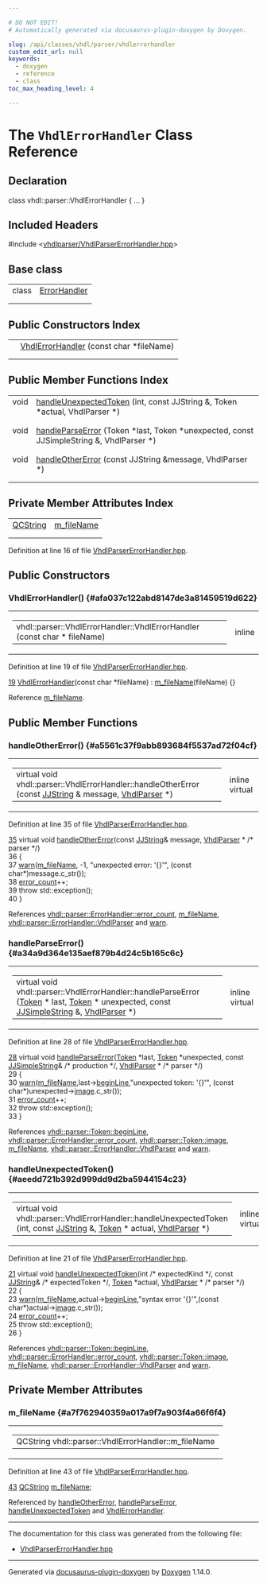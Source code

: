 ```yaml
---

# DO NOT EDIT!
# Automatically generated via docusaurus-plugin-doxygen by Doxygen.

slug: /api/classes/vhdl/parser/vhdlerrorhandler
custom_edit_url: null
keywords:
  - doxygen
  - reference
  - class
toc_max_heading_level: 4

---
```


<div class="doxyPage">

# The `VhdlErrorHandler` Class Reference



## Declaration

<div class="doxyDeclaration">
class vhdl::parser::VhdlErrorHandler { ... }
</div>

## Included Headers

<div class="doxyIncludesList">#include &lt;<a href="/web-doxygen/docs/api/files/vhdlparser/vhdlparsererrorhandler-hpp">vhdlparser/VhdlParserErrorHandler.hpp</a>&gt;
</div>

## Base class

<table class="doxyMembersIndex">

<tr class="doxyMemberIndexItem">
<td class="doxyMemberIndexItemType" align="left" valign="top">class</td>
<td class="doxyMemberIndexItemName" align="left" valign="top"><a href="/web-doxygen/docs/api/classes/vhdl/parser/errorhandler">ErrorHandler</a></td>
</tr>
<tr class="doxyMemberIndexDescription">
<td class="doxyMemberIndexDescriptionLeft"></td>
<td class="doxyMemberIndexDescriptionRight">
</td>
</tr>
<tr class="doxyMemberIndexSeparator">
<td class="doxyMemberIndexSeparator" colspan="2"></td>
</tr>

</table>

## Public Constructors Index

<table class="doxyMembersIndex">

<tr class="doxyMemberIndexItem">
<td class="doxyMemberIndexItemType" align="left" valign="top"></td>
<td class="doxyMemberIndexItemName" align="left" valign="top"><a href="#afa037c122abd8147de3a81459519d622">VhdlErrorHandler</a> (const char *fileName)</td>
</tr>
<tr class="doxyMemberIndexDescription">
<td class="doxyMemberIndexDescriptionLeft"></td>
<td class="doxyMemberIndexDescriptionRight">
</td>
</tr>
<tr class="doxyMemberIndexSeparator">
<td class="doxyMemberIndexSeparator" colspan="2"></td>
</tr>

</table>

## Public Member Functions Index

<table class="doxyMembersIndex">

<tr class="doxyMemberIndexItem">
<td class="doxyMemberIndexItemType" align="left" valign="top">void</td>
<td class="doxyMemberIndexItemName" align="left" valign="top"><a href="#aeedd721b392d999dd9d2ba5944154c23">handleUnexpectedToken</a> (int, const JJString &amp;, Token *actual, VhdlParser *)</td>
</tr>
<tr class="doxyMemberIndexDescription">
<td class="doxyMemberIndexDescriptionLeft"></td>
<td class="doxyMemberIndexDescriptionRight">
</td>
</tr>
<tr class="doxyMemberIndexSeparator">
<td class="doxyMemberIndexSeparator" colspan="2"></td>
</tr>

<tr class="doxyMemberIndexItem">
<td class="doxyMemberIndexItemType" align="left" valign="top">void</td>
<td class="doxyMemberIndexItemName" align="left" valign="top"><a href="#a34a9d364e135aef879b4d24c5b165c6c">handleParseError</a> (Token *last, Token *unexpected, const JJSimpleString &amp;, VhdlParser *)</td>
</tr>
<tr class="doxyMemberIndexDescription">
<td class="doxyMemberIndexDescriptionLeft"></td>
<td class="doxyMemberIndexDescriptionRight">
</td>
</tr>
<tr class="doxyMemberIndexSeparator">
<td class="doxyMemberIndexSeparator" colspan="2"></td>
</tr>

<tr class="doxyMemberIndexItem">
<td class="doxyMemberIndexItemType" align="left" valign="top">void</td>
<td class="doxyMemberIndexItemName" align="left" valign="top"><a href="#a5561c37f9abb893684f5537ad72f04cf">handleOtherError</a> (const JJString &amp;message, VhdlParser *)</td>
</tr>
<tr class="doxyMemberIndexDescription">
<td class="doxyMemberIndexDescriptionLeft"></td>
<td class="doxyMemberIndexDescriptionRight">
</td>
</tr>
<tr class="doxyMemberIndexSeparator">
<td class="doxyMemberIndexSeparator" colspan="2"></td>
</tr>

</table>

## Private Member Attributes Index

<table class="doxyMembersIndex">

<tr class="doxyMemberIndexItem">
<td class="doxyMemberIndexItemType" align="left" valign="top"><a href="/web-doxygen/docs/api/classes/qcstring">QCString</a></td>
<td class="doxyMemberIndexItemName" align="left" valign="top"><a href="#a7f762940359a017a9f7a903f4a66f6f4">m_fileName</a></td>
</tr>
<tr class="doxyMemberIndexDescription">
<td class="doxyMemberIndexDescriptionLeft"></td>
<td class="doxyMemberIndexDescriptionRight">
</td>
</tr>
<tr class="doxyMemberIndexSeparator">
<td class="doxyMemberIndexSeparator" colspan="2"></td>
</tr>

</table>


<p>Definition at line 16 of file <a href="/web-doxygen/docs/api/files/vhdlparser/vhdlparsererrorhandler-hpp">VhdlParserErrorHandler.hpp</a>.</p>

<div class="doxySectionDef">

## Public Constructors

### VhdlErrorHandler() {#afa037c122abd8147de3a81459519d622}

<div class="doxyMemberItem">
<div class="doxyMemberProto">
<table class="doxyMemberLabels">
<tr class="doxyMemberLabels">
<td class="doxyMemberLabelsLeft">
<table class="doxyMemberName">
<tr>
<td class="doxyMemberName">vhdl::parser::VhdlErrorHandler::VhdlErrorHandler (const char * fileName)</td>
</tr>
</table>
</td>
<td class="doxyMemberLabelsRight">
<span class="doxyMemberLabels">
<span class="doxyMemberLabel inline">inline</span>
</span>
</td>
</tr>
</table>
</div>
<div class="doxyMemberDoc">


<p>Definition at line 19 of file <a href="/web-doxygen/docs/api/files/vhdlparser/vhdlparsererrorhandler-hpp">VhdlParserErrorHandler.hpp</a>.</p>

<div class="doxyProgramListing">

<div class="doxyCodeLine"><span class="doxyLineNumber"><a href="#afa037c122abd8147de3a81459519d622">19</a></span><span class="doxyLineContent"><span class="doxyHighlight">    <a href="#afa037c122abd8147de3a81459519d622">VhdlErrorHandler</a>(</span><span class="doxyHighlightKeyword">const</span><span class="doxyHighlight"> </span><span class="doxyHighlightKeywordType">char</span><span class="doxyHighlight"> *fileName) : <a href="#a7f762940359a017a9f7a903f4a66f6f4">m_fileName</a>(fileName) {}</span></span></div>

</div>


Reference <a href="#a7f762940359a017a9f7a903f4a66f6f4">m&#95;fileName</a>.
</div>
</div>

</div>

<div class="doxySectionDef">

## Public Member Functions

### handleOtherError() {#a5561c37f9abb893684f5537ad72f04cf}

<div class="doxyMemberItem">
<div class="doxyMemberProto">
<table class="doxyMemberLabels">
<tr class="doxyMemberLabels">
<td class="doxyMemberLabelsLeft">
<table class="doxyMemberName">
<tr>
<td class="doxyMemberName">virtual void vhdl::parser::VhdlErrorHandler::handleOtherError (const <a href="/web-doxygen/docs/api/files/vhdlparser/javacc-h/#a53453cc4dabae8211762d8e348cf7a00">JJString</a> &amp; message, <a href="/web-doxygen/docs/api/classes/vhdl/parser/vhdlparser">VhdlParser</a> *)</td>
</tr>
</table>
</td>
<td class="doxyMemberLabelsRight">
<span class="doxyMemberLabels">
<span class="doxyMemberLabel inline">inline</span>
<span class="doxyMemberLabel virtual">virtual</span>
</span>
</td>
</tr>
</table>
</div>
<div class="doxyMemberDoc">


<p>Definition at line 35 of file <a href="/web-doxygen/docs/api/files/vhdlparser/vhdlparsererrorhandler-hpp">VhdlParserErrorHandler.hpp</a>.</p>

<div class="doxyProgramListing">

<div class="doxyCodeLine"><span class="doxyLineNumber"><a href="#a5561c37f9abb893684f5537ad72f04cf">35</a></span><span class="doxyLineContent"><span class="doxyHighlight">    </span><span class="doxyHighlightKeyword">virtual</span><span class="doxyHighlight"> </span><span class="doxyHighlightKeywordType">void</span><span class="doxyHighlight"> <a href="#a5561c37f9abb893684f5537ad72f04cf">handleOtherError</a>(</span><span class="doxyHighlightKeyword">const</span><span class="doxyHighlight"> <a href="/web-doxygen/docs/api/files/vhdlparser/javacc-h/#a53453cc4dabae8211762d8e348cf7a00">JJString</a>&amp; message, <a href="/web-doxygen/docs/api/classes/vhdl/parser/errorhandler/#a8bbb7acf78e67f3b3706943bf268ceed">VhdlParser</a> * </span><span class="doxyHighlightComment">/* parser */</span><span class="doxyHighlight">)</span></span></div>
<div class="doxyCodeLine"><span class="doxyLineNumber">36</span><span class="doxyLineContent"><span class="doxyHighlight">    {</span></span></div>
<div class="doxyCodeLine"><span class="doxyLineNumber">37</span><span class="doxyLineContent"><span class="doxyHighlight">      <a href="/web-doxygen/docs/api/files/src/message-h/#a85b390806d83bbaeb7d12383001c0dfb">warn</a>(<a href="#a7f762940359a017a9f7a903f4a66f6f4">m_fileName</a>, -1, </span><span class="doxyHighlightStringLiteral">"unexpected error: '{}'"</span><span class="doxyHighlight">, (</span><span class="doxyHighlightKeyword">const</span><span class="doxyHighlight"> </span><span class="doxyHighlightKeywordType">char</span><span class="doxyHighlight">*)message.c_str());</span></span></div>
<div class="doxyCodeLine"><span class="doxyLineNumber">38</span><span class="doxyLineContent"><span class="doxyHighlight">      <a href="/web-doxygen/docs/api/classes/vhdl/parser/errorhandler/#ada8cb3fd4fa2dead863dc00edc1b9587">error_count</a>++;</span></span></div>
<div class="doxyCodeLine"><span class="doxyLineNumber">39</span><span class="doxyLineContent"><span class="doxyHighlight">      </span><span class="doxyHighlightKeywordFlow">throw</span><span class="doxyHighlight"> std::exception();</span></span></div>
<div class="doxyCodeLine"><span class="doxyLineNumber">40</span><span class="doxyLineContent"><span class="doxyHighlight">    }</span></span></div>

</div>


References <a href="/web-doxygen/docs/api/classes/vhdl/parser/errorhandler/#ada8cb3fd4fa2dead863dc00edc1b9587">vhdl::parser::ErrorHandler::error&#95;count</a>, <a href="#a7f762940359a017a9f7a903f4a66f6f4">m&#95;fileName</a>, <a href="/web-doxygen/docs/api/classes/vhdl/parser/errorhandler/#a8bbb7acf78e67f3b3706943bf268ceed">vhdl::parser::ErrorHandler::VhdlParser</a> and <a href="/web-doxygen/docs/api/files/src/message-h/#a85b390806d83bbaeb7d12383001c0dfb">warn</a>.
</div>
</div>

### handleParseError() {#a34a9d364e135aef879b4d24c5b165c6c}

<div class="doxyMemberItem">
<div class="doxyMemberProto">
<table class="doxyMemberLabels">
<tr class="doxyMemberLabels">
<td class="doxyMemberLabelsLeft">
<table class="doxyMemberName">
<tr>
<td class="doxyMemberName">virtual void vhdl::parser::VhdlErrorHandler::handleParseError (<a href="/web-doxygen/docs/api/classes/vhdl/parser/token">Token</a> * last, <a href="/web-doxygen/docs/api/classes/vhdl/parser/token">Token</a> * unexpected, const <a href="/web-doxygen/docs/api/files/vhdlparser/javacc-h/#ae58db75f8ecd9f0ea05a95357b2c80d7">JJSimpleString</a> &amp;, <a href="/web-doxygen/docs/api/classes/vhdl/parser/vhdlparser">VhdlParser</a> *)</td>
</tr>
</table>
</td>
<td class="doxyMemberLabelsRight">
<span class="doxyMemberLabels">
<span class="doxyMemberLabel inline">inline</span>
<span class="doxyMemberLabel virtual">virtual</span>
</span>
</td>
</tr>
</table>
</div>
<div class="doxyMemberDoc">


<p>Definition at line 28 of file <a href="/web-doxygen/docs/api/files/vhdlparser/vhdlparsererrorhandler-hpp">VhdlParserErrorHandler.hpp</a>.</p>

<div class="doxyProgramListing">

<div class="doxyCodeLine"><span class="doxyLineNumber"><a href="#a34a9d364e135aef879b4d24c5b165c6c">28</a></span><span class="doxyLineContent"><span class="doxyHighlight">    </span><span class="doxyHighlightKeyword">virtual</span><span class="doxyHighlight"> </span><span class="doxyHighlightKeywordType">void</span><span class="doxyHighlight"> <a href="#a34a9d364e135aef879b4d24c5b165c6c">handleParseError</a>(<a href="/web-doxygen/docs/api/classes/vhdl/parser/token">Token</a> *last, <a href="/web-doxygen/docs/api/classes/vhdl/parser/token">Token</a> *unexpected, </span><span class="doxyHighlightKeyword">const</span><span class="doxyHighlight"> <a href="/web-doxygen/docs/api/files/vhdlparser/javacc-h/#ae58db75f8ecd9f0ea05a95357b2c80d7">JJSimpleString</a>&amp; </span><span class="doxyHighlightComment">/* production */</span><span class="doxyHighlight">, <a href="/web-doxygen/docs/api/classes/vhdl/parser/errorhandler/#a8bbb7acf78e67f3b3706943bf268ceed">VhdlParser</a> * </span><span class="doxyHighlightComment">/* parser */</span><span class="doxyHighlight">)</span></span></div>
<div class="doxyCodeLine"><span class="doxyLineNumber">29</span><span class="doxyLineContent"><span class="doxyHighlight">    {</span></span></div>
<div class="doxyCodeLine"><span class="doxyLineNumber">30</span><span class="doxyLineContent"><span class="doxyHighlight">      <a href="/web-doxygen/docs/api/files/src/message-h/#a85b390806d83bbaeb7d12383001c0dfb">warn</a>(<a href="#a7f762940359a017a9f7a903f4a66f6f4">m_fileName</a>,last-&gt;<a href="/web-doxygen/docs/api/classes/vhdl/parser/token/#a7fdeaf5cb35f8a5ecab251ddcd4b5909">beginLine</a>,</span><span class="doxyHighlightStringLiteral">"unexpected token: '{}'"</span><span class="doxyHighlight">, (</span><span class="doxyHighlightKeyword">const</span><span class="doxyHighlight"> </span><span class="doxyHighlightKeywordType">char</span><span class="doxyHighlight">*)unexpected-&gt;<a href="/web-doxygen/docs/api/classes/vhdl/parser/token/#a48cc7b3f8164956fd940b2d53b792043">image</a>.c_str());</span></span></div>
<div class="doxyCodeLine"><span class="doxyLineNumber">31</span><span class="doxyLineContent"><span class="doxyHighlight">      <a href="/web-doxygen/docs/api/classes/vhdl/parser/errorhandler/#ada8cb3fd4fa2dead863dc00edc1b9587">error_count</a>++;</span></span></div>
<div class="doxyCodeLine"><span class="doxyLineNumber">32</span><span class="doxyLineContent"><span class="doxyHighlight">      </span><span class="doxyHighlightKeywordFlow">throw</span><span class="doxyHighlight"> std::exception();</span></span></div>
<div class="doxyCodeLine"><span class="doxyLineNumber">33</span><span class="doxyLineContent"><span class="doxyHighlight">    }</span></span></div>

</div>


References <a href="/web-doxygen/docs/api/classes/vhdl/parser/token/#a7fdeaf5cb35f8a5ecab251ddcd4b5909">vhdl::parser::Token::beginLine</a>, <a href="/web-doxygen/docs/api/classes/vhdl/parser/errorhandler/#ada8cb3fd4fa2dead863dc00edc1b9587">vhdl::parser::ErrorHandler::error&#95;count</a>, <a href="/web-doxygen/docs/api/classes/vhdl/parser/token/#a48cc7b3f8164956fd940b2d53b792043">vhdl::parser::Token::image</a>, <a href="#a7f762940359a017a9f7a903f4a66f6f4">m&#95;fileName</a>, <a href="/web-doxygen/docs/api/classes/vhdl/parser/errorhandler/#a8bbb7acf78e67f3b3706943bf268ceed">vhdl::parser::ErrorHandler::VhdlParser</a> and <a href="/web-doxygen/docs/api/files/src/message-h/#a85b390806d83bbaeb7d12383001c0dfb">warn</a>.
</div>
</div>

### handleUnexpectedToken() {#aeedd721b392d999dd9d2ba5944154c23}

<div class="doxyMemberItem">
<div class="doxyMemberProto">
<table class="doxyMemberLabels">
<tr class="doxyMemberLabels">
<td class="doxyMemberLabelsLeft">
<table class="doxyMemberName">
<tr>
<td class="doxyMemberName">virtual void vhdl::parser::VhdlErrorHandler::handleUnexpectedToken (int, const <a href="/web-doxygen/docs/api/files/vhdlparser/javacc-h/#a53453cc4dabae8211762d8e348cf7a00">JJString</a> &amp;, <a href="/web-doxygen/docs/api/classes/vhdl/parser/token">Token</a> * actual, <a href="/web-doxygen/docs/api/classes/vhdl/parser/vhdlparser">VhdlParser</a> *)</td>
</tr>
</table>
</td>
<td class="doxyMemberLabelsRight">
<span class="doxyMemberLabels">
<span class="doxyMemberLabel inline">inline</span>
<span class="doxyMemberLabel virtual">virtual</span>
</span>
</td>
</tr>
</table>
</div>
<div class="doxyMemberDoc">


<p>Definition at line 21 of file <a href="/web-doxygen/docs/api/files/vhdlparser/vhdlparsererrorhandler-hpp">VhdlParserErrorHandler.hpp</a>.</p>

<div class="doxyProgramListing">

<div class="doxyCodeLine"><span class="doxyLineNumber"><a href="#aeedd721b392d999dd9d2ba5944154c23">21</a></span><span class="doxyLineContent"><span class="doxyHighlight">    </span><span class="doxyHighlightKeyword">virtual</span><span class="doxyHighlight"> </span><span class="doxyHighlightKeywordType">void</span><span class="doxyHighlight"> <a href="#aeedd721b392d999dd9d2ba5944154c23">handleUnexpectedToken</a>(</span><span class="doxyHighlightKeywordType">int</span><span class="doxyHighlight"> </span><span class="doxyHighlightComment">/* expectedKind */</span><span class="doxyHighlight">, </span><span class="doxyHighlightKeyword">const</span><span class="doxyHighlight"> <a href="/web-doxygen/docs/api/files/vhdlparser/javacc-h/#a53453cc4dabae8211762d8e348cf7a00">JJString</a>&amp; </span><span class="doxyHighlightComment">/* expectedToken */</span><span class="doxyHighlight">, <a href="/web-doxygen/docs/api/classes/vhdl/parser/token">Token</a> *actual, <a href="/web-doxygen/docs/api/classes/vhdl/parser/errorhandler/#a8bbb7acf78e67f3b3706943bf268ceed">VhdlParser</a> * </span><span class="doxyHighlightComment">/* parser */</span><span class="doxyHighlight">)</span></span></div>
<div class="doxyCodeLine"><span class="doxyLineNumber">22</span><span class="doxyLineContent"><span class="doxyHighlight">    {</span></span></div>
<div class="doxyCodeLine"><span class="doxyLineNumber">23</span><span class="doxyLineContent"><span class="doxyHighlight">      <a href="/web-doxygen/docs/api/files/src/message-h/#a85b390806d83bbaeb7d12383001c0dfb">warn</a>(<a href="#a7f762940359a017a9f7a903f4a66f6f4">m_fileName</a>,actual-&gt;<a href="/web-doxygen/docs/api/classes/vhdl/parser/token/#a7fdeaf5cb35f8a5ecab251ddcd4b5909">beginLine</a>,</span><span class="doxyHighlightStringLiteral">"syntax error '{}'"</span><span class="doxyHighlight">,(</span><span class="doxyHighlightKeyword">const</span><span class="doxyHighlight"> </span><span class="doxyHighlightKeywordType">char</span><span class="doxyHighlight">*)actual-&gt;<a href="/web-doxygen/docs/api/classes/vhdl/parser/token/#a48cc7b3f8164956fd940b2d53b792043">image</a>.c_str());</span></span></div>
<div class="doxyCodeLine"><span class="doxyLineNumber">24</span><span class="doxyLineContent"><span class="doxyHighlight">      <a href="/web-doxygen/docs/api/classes/vhdl/parser/errorhandler/#ada8cb3fd4fa2dead863dc00edc1b9587">error_count</a>++;</span></span></div>
<div class="doxyCodeLine"><span class="doxyLineNumber">25</span><span class="doxyLineContent"><span class="doxyHighlight">      </span><span class="doxyHighlightKeywordFlow">throw</span><span class="doxyHighlight"> std::exception();</span></span></div>
<div class="doxyCodeLine"><span class="doxyLineNumber">26</span><span class="doxyLineContent"><span class="doxyHighlight">    }</span></span></div>

</div>


References <a href="/web-doxygen/docs/api/classes/vhdl/parser/token/#a7fdeaf5cb35f8a5ecab251ddcd4b5909">vhdl::parser::Token::beginLine</a>, <a href="/web-doxygen/docs/api/classes/vhdl/parser/errorhandler/#ada8cb3fd4fa2dead863dc00edc1b9587">vhdl::parser::ErrorHandler::error&#95;count</a>, <a href="/web-doxygen/docs/api/classes/vhdl/parser/token/#a48cc7b3f8164956fd940b2d53b792043">vhdl::parser::Token::image</a>, <a href="#a7f762940359a017a9f7a903f4a66f6f4">m&#95;fileName</a>, <a href="/web-doxygen/docs/api/classes/vhdl/parser/errorhandler/#a8bbb7acf78e67f3b3706943bf268ceed">vhdl::parser::ErrorHandler::VhdlParser</a> and <a href="/web-doxygen/docs/api/files/src/message-h/#a85b390806d83bbaeb7d12383001c0dfb">warn</a>.
</div>
</div>

</div>

<div class="doxySectionDef">

## Private Member Attributes

### m&#95;fileName {#a7f762940359a017a9f7a903f4a66f6f4}

<div class="doxyMemberItem">
<div class="doxyMemberProto">
<table class="doxyMemberLabels">
<tr class="doxyMemberLabels">
<td class="doxyMemberLabelsLeft">
<table class="doxyMemberName">
<tr>
<td class="doxyMemberName">QCString vhdl::parser::VhdlErrorHandler::m_fileName</td>
</tr>
</table>
</td>
</tr>
</table>
</div>
<div class="doxyMemberDoc">


<p>Definition at line 43 of file <a href="/web-doxygen/docs/api/files/vhdlparser/vhdlparsererrorhandler-hpp">VhdlParserErrorHandler.hpp</a>.</p>

<div class="doxyProgramListing">

<div class="doxyCodeLine"><span class="doxyLineNumber"><a href="#a7f762940359a017a9f7a903f4a66f6f4">43</a></span><span class="doxyLineContent"><span class="doxyHighlight">    <a href="/web-doxygen/docs/api/classes/qcstring">QCString</a> <a href="#a7f762940359a017a9f7a903f4a66f6f4">m_fileName</a>;</span></span></div>

</div>


Referenced by <a href="#a5561c37f9abb893684f5537ad72f04cf">handleOtherError</a>, <a href="#a34a9d364e135aef879b4d24c5b165c6c">handleParseError</a>, <a href="#aeedd721b392d999dd9d2ba5944154c23">handleUnexpectedToken</a> and <a href="#afa037c122abd8147de3a81459519d622">VhdlErrorHandler</a>.
</div>
</div>

</div>

<hr/>

<p>The documentation for this class was generated from the following file:</p>

<ul>
<li><a href="/web-doxygen/docs/api/files/vhdlparser/vhdlparsererrorhandler-hpp">VhdlParserErrorHandler.hpp</a></li>
</ul>

<hr/>

<p class="doxyGeneratedBy">Generated via <a href="https://github.com/xpack/docusaurus-plugin-doxygen">docusaurus-plugin-doxygen</a> by <a href="https://www.doxygen.nl">Doxygen</a> 1.14.0.</p>

</div>
